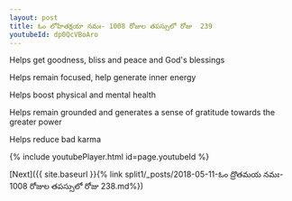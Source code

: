 ```yaml
---
layout: post
title: ఓం లోహితక్షయా నమః- 1008 రోజుల తపస్సులో రోజు  239
youtubeId: dp0QcVBoAro
---
```

 
 
Helps get goodness, bliss and peace and God's blessings
 
Helps remain focused, help generate inner energy 
 
Helps boost physical and mental health 
 
Helps remain grounded and generates a sense of gratitude towards the greater power 
 
Helps reduce bad karma
 
 
 
 


{% include youtubePlayer.html id=page.youtubeId %}
 
[Next]({{ site.baseurl }}{% link  split1/_posts/2018-05-11-ఓం ద్రొతమయ నమః- 1008 రోజుల తపస్సులో రోజు  238.md%})
 
